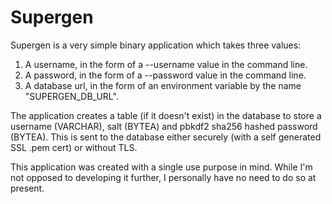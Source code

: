 # Supergen

Supergen is a very simple binary application which takes three values:
1. A username, in the form of a --username value in the command line.
2. A password, in the form of a --password value in the command line.
3. A database url, in the form of an environment variable by the name "SUPERGEN_DB_URL".

The application creates a table (if it doesn't exist) in the database to store a username (VARCHAR), salt (BYTEA) and pbkdf2 sha256 hashed password (BYTEA). This is sent to the database either securely (with a self generated SSL .pem cert) or without TLS.

This application was created with a single use purpose in mind. While I'm not opposed to developing it further, I personally have no need to do so at present.